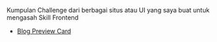 Kumpulan Challenge dari berbagai situs atau UI yang saya buat untuk mengasah Skill Frontend

- [Blog Preview Card](https://harismi40.github.io/challenge-frontend/blog-preview-card/)
